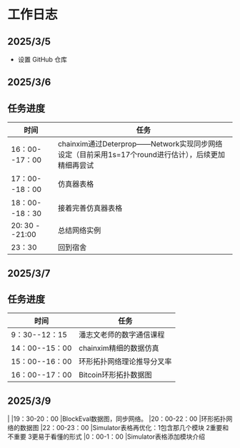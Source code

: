 # 工作日志

## 2025/3/5
- 设置 GitHub 仓库

## 2025/3/6



## 任务进度
| 时间                    | 任务  
|----------------         |--------
|16：00--17：00           |   chainxim通过Deterprop——Network实现同步网络设定（目前采用1s=17个round进行估计），后续更加精细再尝试
|17：00--18：00           |   仿真器表格
|18：00--18：30           |   接着完善仿真器表格
|20: 30 --21:00           |   总结网络实例
|23：30                   |回到宿舍


## 2025/3/7



## 任务进度
| 时间                    | 任务  
|----------------         |--------
|9：30--12：15           |   潘志文老师的数字通信课程
|14：00--15：00           |chainxim精细的数据仿真
|15：00--16：00           |环形拓扑网络理论推导分叉率
|16：00--17：00           |Bitcoin环形拓扑数据图


## 2025/3/9
|
|19：30-20：00             |BlockEval数据图，同步网络。
|20：00-22：00             |环形拓扑网络的数据图
|22：00-23：00             |Simulator表格再优化：1包含那几个模块 2重要和不重要   3更易于看懂的形式
|0：00-1：00               |Simulator表格添加模块介绍

